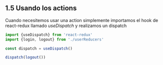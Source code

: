 ## 1.5 Usando los actions

Cuando necesitemos usar una action simplemente importamos el hook de
react-redux llamado *useDispatch* y realizamos un dispatch

``` javascript
import {useDispatch} from 'react-redux'
import {login, logout} from './userReducers'

const dispatch = useDispatch()

dispatch(logout())
```

